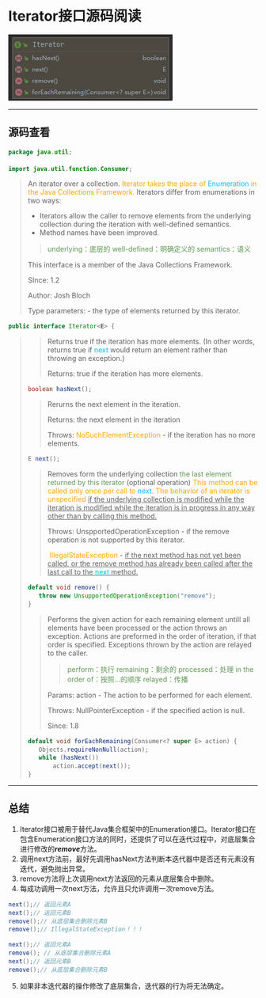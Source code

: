 # Iterator接口源码阅读

![image-20200511151127409](markdown/Iterator接口.assets/image-20200511151127409.png)

---

## 源码查看

```java
package java.util;

import java.util.function.Consumer;
```

> An iterator over a collection. <font color = orange>Iterator takes the place of <font color = #00BFFF>Enumeration</font> in the Java Collections Framework.</font> Iterators differ from enumerations in two ways:
>
> - Iterators allow the caller to remove elements from the underlying collection during the iteration with well-defined semantics.
> - Method names have been improved.
>
> > <font color = #629755>underlying：底层的  well-defined：明确定义的  semantics：语义</font>
>
> This interface is a member of the Java Collections Framework.
>
> SInce: 1.2
>
> Author: Josh Bloch
>
> Type parameters: <E> - the type of elements returned by this iterator.

```java
public interface Iterator<E> {
```

>> Returns true if the iteration has more elements. (In other words, returns true if <font color = #00BFF>next</font> would return an element rather than throwing an exception.)
>>
>> Returns: true if the iteration has more elements.
>
>```java
>boolean hasNext();
>```
>
>>Rerurns the next element in the iteration.
>>
>>Returns: the next element in the iteration
>>
>>Throws: <font color = orange>NoSuchElementException</font> - if the iteration has no more elements. 
>
> ```java
>E next();
> ```
>
>> Removes form the underlying collection <font color = #629755>the last element returned by this iterator</font> (optional operation) <font color = orange> This method can be called only once per call to <font color = #00BFFF>next</font>.</font> <font color = orange> The behavior of an iterator is unspecified</font> <u>if the underlying collection is modified while the iteration is modified while the iteration is in progress in any way other than by calling this method.</u> 
>>
>> Throws: UnspportedOperationException - if the remove operation is not supported by this iterator.
>>
>> ​             <font color = orange>IllegalStateException</font> - <u>if the next method has not yet been called, or the remove method has                       			 already been called after the last call to the <font color = #00BFFF>next</font> method.</u> 
>
>```java
>default void remove() {
>    throw new UnsupportedOperationException("remove");
>}
>```
>
>> Performs the given action for each remaining element untill all elements have been processed or the action throws an exception. Actions are preformed in the order of iteration, if that order is specified. Exceptions thrown by the action are relayed to the caller.
>>
>> > <font color = #629755>perform：执行  remaining：剩余的  processed：处理  in the order of：按照...的顺序  relayed：传播</font>
>>
>> Params: action - The action to be performed for each element.
>>
>> Throws: NullPointerException - if the specified action is null.
>>
>> Since: 1.8
>
>```java
>default void forEachRemaining(Consumer<? super E> action) {
>    Objects.requireNonNull(action);
>    while (hasNext())
>        action.accept(next());
>}
>```

---

## 总结

1. Iterator接口被用于替代Java集合框架中的Enumeration接口。Iterator接口在包含Enumeration接口方法的同时，还提供了可以在迭代过程中，对底层集合进行修改的***remove***方法。
2. 调用next方法前，最好先调用hasNext方法判断本迭代器中是否还有元素没有迭代，避免抛出异常。
3. remove方法将上次调用next方法返回的元素从底层集合中删除。
4. 每成功调用一次next方法，允许且只允许调用一次remove方法。

```java
next();// 返回元素A
next();// 返回元素B
remove();// 从底层集合删除元素B
remove();// IllegalStateException！！！
```

```java
next();// 返回元素A
remove(); // 从底层集合删除元素A
next();// 返回元素B
remove();// 从底层集合删除元素B
```

5. 如果非本迭代器的操作修改了底层集合，迭代器的行为将无法确定。

